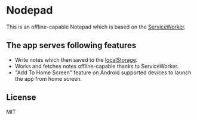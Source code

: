 Nodepad
========

This is an offline-capable Notepad which is based on the [ServiceWorker](https://developer.mozilla.org/en-US/docs/Web/API/Service_Worker_API).

## The app serves following features

  - Write notes which then saved to the [localStorage](https://developer.mozilla.org/en/docs/Web/API/Window/localStorage).
  - Works and fetches notes offline-capable thanks to ServiceWorker.
  - "Add To Home Screen" feature on Android supported devices to launch the app from home screen.

## License

MIT
